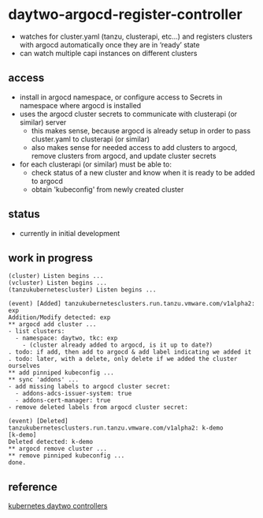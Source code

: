 # daytwo-argocd-register-controller

- watches for cluster.yaml (tanzu, clusterapi, etc…) and registers clusters with argocd automatically once they are in ‘ready’ state
- can watch multiple capi instances on different clusters

## access ##
- install in argocd namespace, or configure access to Secrets in namespace where argocd is installed
- uses the argocd cluster secrets to communicate with clusterapi (or similar) server
  - this makes sense, because argocd is already setup in order to pass cluster.yaml to clusterapi (or similar)
  - also makes sense for needed access to add clusters to argocd, remove clusters from argocd, and update cluster secrets
- for each clusterapi (or similar) must be able to:
  - check status of a new cluster and know when it is ready to be added to argocd
  - obtain 'kubeconfig' from newly created cluster

## status ##
- currently in initial development

## work in progress ##
```
(cluster) Listen begins ...
(vcluster) Listen begins ...
(tanzukubernetescluster) Listen begins ...

(event) [Added] tanzukubernetesclusters.run.tanzu.vmware.com/v1alpha2: exp
Addition/Modify detected: exp
** argocd add cluster ...
- list clusters:
  - namespace: daytwo, tkc: exp
    - (cluster already added to argocd, is it up to date?)
. todo: if add, then add to argocd & add label indicating we added it
. todo: later, with a delete, only delete if we added the cluster ourselves
** add pinniped kubeconfig ...
** sync 'addons' ...
- add missing labels to argocd cluster secret:
  - addons-adcs-issuer-system: true
  - addons-cert-manager: true
- remove deleted labels from argocd cluster secret:

(event) [Deleted] tanzukubernetesclusters.run.tanzu.vmware.com/v1alpha2: k-demo
[k-demo]
Deleted detected: k-demo
** argocd remove cluster ...
** remove pinniped kubeconfig ...
done.
```

## reference ##
[kubernetes daytwo controllers](https://www.travisloyd.xyz/2023/07/08/kubernetes-daytwo-controllers/)
